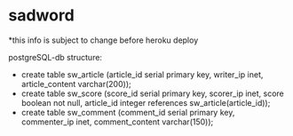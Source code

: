 # sadword

*this info is subject to change before heroku deploy

postgreSQL-db structure:

 - create table sw_article (article_id serial primary key, writer_ip inet, article_content varchar(200));
 - create table sw_score (score_id serial primary key, scorer_ip inet, score boolean not null, article_id integer references sw_article(article_id));
 - create table sw_comment (comment_id serial primary key, commenter_ip inet, comment_content varchar(150));
